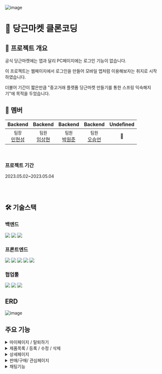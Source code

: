 ![image](https://github.com/noyes5/SpringCarrotMarket/assets/116651434/23bbc85b-d75a-4a9e-ad73-8b2aeb8420ba)

# 🥕 당근마켓 클론코딩

## 💬 프로젝트 개요 

공식 당근마켓에는 앱과 달리 PC페이지에는 로그인 기능이 없습니다.

이 프로젝트는 웹페이지에서 로그인을 만들어 모바일 앱처럼 이용해보자는 취지로 시작하였습니다.

더불어 기간이 짧은만큼 "중고거래 플랫폼 당근마켓 만들기를 통한 스프링 익숙해지기"에 목적을 두었습니다.

## 🤝 멤버

|                    Backend                     |                    Backend                    |                    Backend                        |                    Backend                     |                Undefined               |
| :--------------------------------------------: | :-------------------------------------------: | :-----------------------------------------------: | :---------------------------------------------:| :-------------------------------------: | 
|  `팀장`<br>[민현성](https://github.com/sgustjd2)| `팀원`<br>[임상현](https://github.com/noyes5)  |  `팀원`<br>[박원준](https://github.com/parkwonjun2) |  `팀원`<br>[오승언](https://github.com/5seung)   |                💨                    |
<br>

### 프로젝트 기간
2023.05.02~2023.05.04

<br><br>
## 🛠 기술스택
### 백엔드
<img src="https://img.shields.io/badge/Java-007396?style=for-the-badge&logo=c%2B%2B&logoColor=white"> <img src="https://img.shields.io/badge/Spring-6DB33F?style=for-the-badge&logo=Spring&logoColor=white"> <img src="https://img.shields.io/badge/mysql-4479A1?style=for-the-badge&logo=mysql&logoColor=white">

### 프론트엔드
<img src="https://img.shields.io/badge/html5-E34F26?style=for-the-badge&logo=html5&logoColor=white"> <img src="https://img.shields.io/badge/css-1572B6?style=for-the-badge&logo=css3&logoColor=white"> <img src="https://img.shields.io/badge/javascript-F7DF1E?style=for-the-badge&logo=javascript&logoColor=black"> <img src="https://img.shields.io/badge/bootstrap-7952B3?style=for-the-badge&logo=bootstrap&logoColor=white"> <img src="https://img.shields.io/badge/jQuery-0769AD?style=for-the-badge&logo=jQuery&logoColor=white"/> 

### 협업툴
<img src="https://img.shields.io/badge/Git-F05032?style=for-the-badge&logo=c%2B%2B&logoColor=white"/> <img src="https://img.shields.io/badge/github-181717?style=for-the-badge&logo=github&logoColor=white"> <img src="https://img.shields.io/badge/notion-D3D3D3?style=for-the-badge&logo=notion&logoColor=black">


## ERD
![image](https://github.com/noyes5/SpringCarrotMarket/assets/116651434/897aaafd-57de-45d5-9ab4-712b2f482b47)

## 주요 기능
<details>
  <summary> 마이페이지 / 탈퇴하기 </summary>
  
  ![image](https://github.com/noyes5/SpringCarrotMarket/assets/116651434/3f9953a8-7dba-4c70-b32b-91ec10d32e3c)
  ![image](https://github.com/noyes5/SpringCarrotMarket/assets/116651434/d4d40521-4c18-4d54-a43c-76688caf757d)
</details>
<details>
  <summary> 제품목록 / 등록 / 수정 / 삭제</summary>
  
  ![image](https://github.com/noyes5/SpringCarrotMarket/assets/116651434/fec38f45-1eed-4323-8833-b9284bbc8b91)
  ![image](https://github.com/noyes5/SpringCarrotMarket/assets/116651434/cd6aebf1-09d1-4cb0-bb5a-e653b0c510e7)
  ![image](https://github.com/noyes5/SpringCarrotMarket/assets/116651434/fd7960a6-eb50-472e-a616-85c65a49b7a0)   
  ![image](https://github.com/noyes5/SpringCarrotMarket/assets/116651434/512385a6-0e9d-4917-9be5-549388f2e1d5)
</details>
<details>
  <summary> 상세페이지 </summary>
  
  ![image](https://github.com/noyes5/SpringCarrotMarket/assets/116651434/42cf6819-308b-4b48-bc9f-10ad8c98b0f5)
  ![image](https://github.com/noyes5/SpringCarrotMarket/assets/116651434/9d83f45d-dc23-4b71-b9bf-d839b97d3f56)
</details>
<details>
  <summary> 판매/구매/ 관심페이지 </summary>

  ![image](https://github.com/noyes5/SpringCarrotMarket/assets/116651434/9288d69d-ee74-4ca9-b169-22077ae799d4)
  ![image](https://github.com/noyes5/SpringCarrotMarket/assets/116651434/8b567e48-19cb-47f6-ae87-4ec41d4a37d3)
  ![image](https://github.com/noyes5/SpringCarrotMarket/assets/116651434/bf76e304-22b2-4534-ae42-1a096d9a9042)
</details>
<details>
  <summary> 채팅기능</summary>
  
  ![image](https://github.com/noyes5/SpringCarrotMarket/assets/116651434/dc893a5d-9c5b-4a40-9c22-8da70fb64f81)
</details>
